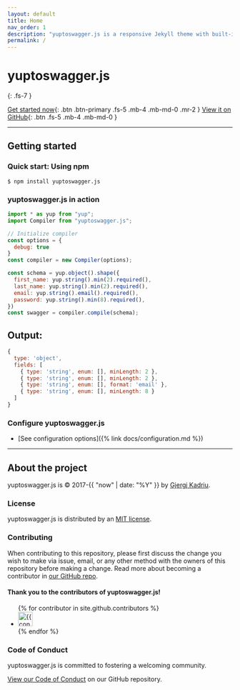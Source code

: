 ```yaml
---
layout: default
title: Home
nav_order: 1
description: "yuptoswagger.js is a responsive Jekyll theme with built-in search that is easily customizable and hosted on GitHub Pages."
permalink: /
---
```


# yuptoswagger.js 
{: .fs-7 }

[Get started now](#getting-started){: .btn .btn-primary .fs-5 .mb-4 .mb-md-0 .mr-2 } [View it on GitHub](https://github.com/yuptoswagger-js/yuptoswagger.js){: .btn .fs-5 .mb-4 .mb-md-0 }

---

## Getting started
<!-- 
### Dependencies

yuptoswagger.js is built for [Jekyll](https://jekyllrb.com), a static site generator. View the [quick start guide](https://jekyllrb.com/docs/) for more information. yuptoswagger.js requires no special plugins and can run on GitHub Pages' standard Jekyll compiler. The [Jekyll SEO Tag plugin](https://github.com/jekyll/jekyll-seo-tag) is included by default (no need to run any special installation) to inject SEO and open graph metadata on docs pages. For information on how to configure SEO and open graph metadata visit the [Jekyll SEO Tag usage guide](https://jekyll.github.io/jekyll-seo-tag/usage/). -->

### Quick start: Using npm

```shell
$ npm install yuptoswagger.js
```

### yuptoswagger.js in action

```js
import * as yup from "yup";
import Compiler from "yuptoswagger.js";

// Initialize compiler
const options = {
  debug: true
}
const compiler = new Compiler(options);

const schema = yup.object().shape({
  first_name: yup.string().min(2).required(),
  last_name: yup.string().min(2).required(),
  email: yup.string().email().required(),
  password: yup.string().min(8).required(),
})
const swagger = compiler.compile(schema);
```
## Output:
```js
{
  type: 'object',
  fields: [
    { type: 'string', enum: [], minLength: 2 },
    { type: 'string', enum: [], minLength: 2 },
    { type: 'string', enum: [], format: 'email' },
    { type: 'string', enum: [], minLength: 8 }
  ]
}
```

### Configure yuptoswagger.js

- [See configuration options]({% link docs/configuration.md %})

---

## About the project

yuptoswagger.js is &copy; 2017-{{ "now" | date: "%Y" }} by [Gjergj Kadriu](http://gjergjkadriu.com).

### License

yuptoswagger.js is distributed by an [MIT license](https://github.com/yuptoswagger-js/yuptoswagger.js/tree/main/LICENSE.txt).

### Contributing

When contributing to this repository, please first discuss the change you wish to make via issue,
email, or any other method with the owners of this repository before making a change. Read more about becoming a contributor in [our GitHub repo](https://github.com/yuptoswagger-js/yuptoswagger.js#contributing).

#### Thank you to the contributors of yuptoswagger.js!

<ul class="list-style-none">
{% for contributor in site.github.contributors %}
  <li class="d-inline-block mr-1">
     <a href="{{ contributor.html_url }}"><img src="{{ contributor.avatar_url }}" width="32" height="32" alt="{{ contributor.login }}"/></a>
  </li>
{% endfor %}
</ul>

### Code of Conduct

yuptoswagger.js is committed to fostering a welcoming community.

[View our Code of Conduct](https://github.com/yuptoswagger-js/yuptoswagger.js/tree/main/CODE_OF_CONDUCT.md) on our GitHub repository.
